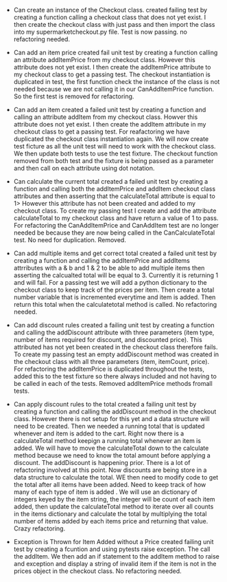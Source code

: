  - Can create an instance of the Checkout class. 
created failing test by creating a function calling a checkout class that does
not yet exist. I then create the checkout class with just pass and then import the class into my supermarketcheckout.py file. Test is now passing. no refactoring needed.

- Can add an item price
created fail unit test by creating a function calling an attribute addItemPrice from my checkout class. However this attribute does not yet exist. I then create the addItemPrice attribute to my checkout class to get a passing test. The checkout instantiation is duplicated in test, the first function check the instance of the class is not needed because we are not calling it in our CanAddItemPrice function. So the first test is removed for refactoring.

- Can add an item 
created a failed unit test by creating a function and calling an attribute addItem from my checkout class. Howver this attribute does not yet exist. I then create the addItem attribute in my checkout class to get a passing test. For reafactoring we have duplicated the checkout class instantiation again. We will now create test ficture as all the unit test will need to work with the checkout class. We then update both tests to use the test fixture. The checkout function removed from both test and the fixture is being passed as a parameter and then call on each attribute using dot notation.

- Can calculate the current total
created a failed unit test by creating a function and calling both the addItemPrice and addItem checkout class attributes and then asserting that the calculateTotal attribute is equal to 1> However this attribute has not been created and added to my checkout class. To create my passing test I create and add the attribute calculateTotal to my checkout class and have return a value of 1 to pass. For refactoring the CanAddItemPrice and CanAddItem test are no longer needed be because they are now being called in the CanCalculateTotal test. No need for duplication. Removed. 

- Can add multiple items and get correct total
created a failed unit test by creating a function and calling the addItemPrice and addItems attrributes with a & b and 1 & 2 to be able to add multiple items then asserting the calcualted total will be equal to 3. Currently it is returning 1 and will fail. For a passing test we will add a python dictionary to the checkout class to keep track of the prices per item. Then create a total number variable that is incremented everytime and item is added. Then return this total when the calculatetotal method is called. No refactoring needed.

- Can add discount rules
created a failing unit test by creating a function and calling the addDiscount attribute with three parameters (item type, number of items required for discount, and discounted price). This attributed has not yet been created in the checkout class therefore fails. To create my passing test an empty addDiscount method was created in the checkout class with all three parameters (item, itemCount, price). For refactoring the addItemPrice is duplicated throughout the tests, added this to the test fixture so there always included and not having to be called in each of the tests. Removed addItemPrice methods fromall tests.

- Can apply discount rules to the total
created a failing unit test by creating a function and calling the addDiscount method in the checkout class. However there is not setup for this yet and a data structure will need to be created. Then we needed a running total that is updated whenever and item is added to the cart. Right now there is a calculateTotal method keepign a running total whenever an item is added. We will have to move the calculateTotal down to the calculate method because we need to know the total amount before applying a discount. The addDiscount is happening prior. There is a lot of refactoring involved at this point. Now discounts are being store in a data structure to calculate the total. WE then need to modify code to get the total after all items have been added. Need to keep track of how many of each type of item is added . We will use an dictionary of integers keyed by the item string, the integer will be count of each item added, then update the calculateTotal method to iterate over all counts in the items dictionary and calculate the total by multiplying the total number of items added by each items price and returning that value. Crazy refactoring.

- Exception is Thrown for Item Added without a Price
created failing unit test by creating a fcuntion and using pytests raise exception. The call the addItem. We then add an if statement to the addItem method to raise and exception and display a string of invalid item if the item is not in the prices object in the checkout class. No refactoring needed. 
